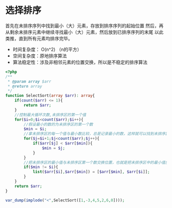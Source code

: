 # 选择排序



首先在未排序序列中找到最小（大）元素，存放到排序序列的起始位置
然后，再从剩余未排序元素中继续寻找最小（大）元素，然后放到已排序序列的末尾
以此类推，直到所有元素均排序完毕。

- 时间复杂度： O(n^2) （n的平方）
- 空间复杂度：原地排序算法
- 算法稳定性：涉及非相邻元素的位置交换，所以是不稳定的排序算法

```php
<?php
/**
 * @param array $arr
 * @return array
 */
function SelectSort(array $arr): array{
    if(count($arr) <= 1){
        return $arr;
    }
    //控制最大循环次数,未排序区的第一个值
    for($i=0;$i<count($arr);$i++){
        //假设最小的数的为未排序区的第一个数
        $min = $i;
        //拿未排序区的每一个值与最小数比较，总是记录最小的数，这样就可以找到未排序区的最小值
        for($j=$i+1;$j<count($arr);$j++){
            if($arr[$j] < $arr[$min]){
                $min = $j;
            }
        }
        //把未排序区的最小值与未排序区第一个数交换位置，也就是把未排序区中的最小值放到已排序区的后面
        if($min != $i){
            list($arr[$i],$arr[$min]) = [$arr[$min], $arr[$i]];
        }
    }
    return $arr;
}

var_dump(implode("<",SelectSort([1,-3,4,5,2,6,0])));
```

